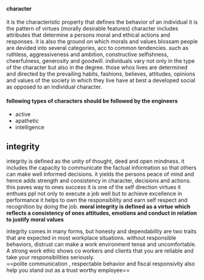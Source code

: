 #### character
it is the characteristic property that defines the behavior of an individual
it is the pattern of virtues (morally desirable features)
character includes attributes that determine a persons moral and ethical actions and responses.
it is also the ground on which morals and values blossam people are devided into several categories, acc to common tendencies. such as ruthless, aggressiveness and ambition, constructive  selfishness, cheerfulness, generosity and goodwill.
individuals vary not only in the type of the character but also in the degree.
those whos lives are determined and directed by the prevailing habits,
fashions, believes, attitudes, opinions and values of the society in which they live have at best a developed social as opposed to an individual character.

#### following types of characters should be followed by the engineers
- active 
- apathetic 
- intelligence 

## integrity 
integrity is defined as the unity of thought, deed and open mindness.
it includes the capacity to communicate the factual information so that others can make well informed decisions.
it yields the persons peace of mind and hence adds strength and consistency in character, decisions and actions.
this paves way to ones success it is one of the self direction virtues it enthues ppl not only to execute a job well but to achieve excellence in performance 
it helps to own the responsibility and earn self respect and recognition by doing the job.
**moral integrity is defined as a virtue which reflects a consistency of ones attitudes, emotions and conduct in relation to justify moral values**

integrity comes in many forms, but honesty and dependability are two traits that are expected in most workplace situations.
without responsible behaviors, distrust can make a work environment tense and uncomfortable. A strong work ethic shows co workers and clients that you are reliable and take your responsibilities seriously.  
==polite communication , respectable behavior and fiscal responsivity also help you stand out as a trust worthy employee== 

